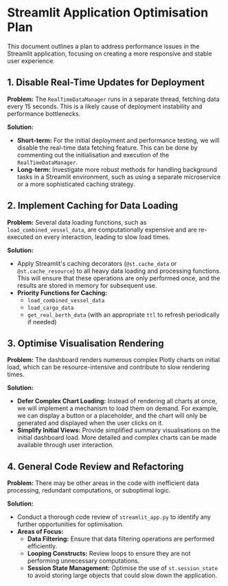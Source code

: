 # Streamlit Application Optimisation Plan

This document outlines a plan to address performance issues in the Streamlit application, focusing on creating a more responsive and stable user experience.

## 1. Disable Real-Time Updates for Deployment

**Problem:** The `RealTimeDataManager` runs in a separate thread, fetching data every 15 seconds. This is a likely cause of deployment instability and performance bottlenecks.

**Solution:**
- **Short-term:** For the initial deployment and performance testing, we will disable the real-time data fetching feature. This can be done by commenting out the initialisation and execution of the `RealTimeDataManager`.
- **Long-term:** Investigate more robust methods for handling background tasks in a Streamlit environment, such as using a separate microservice or a more sophisticated caching strategy.

## 2. Implement Caching for Data Loading

**Problem:** Several data loading functions, such as `load_combined_vessel_data`, are computationally expensive and are re-executed on every interaction, leading to slow load times.

**Solution:**
- Apply Streamlit's caching decorators (`@st.cache_data` or `@st.cache_resource`) to all heavy data loading and processing functions. This will ensure that these operations are only performed once, and the results are stored in memory for subsequent use.
- **Priority Functions for Caching:**
    - `load_combined_vessel_data`
    - `load_cargo_data`
    - `get_real_berth_data` (with an appropriate `ttl` to refresh periodically if needed)

## 3. Optimise Visualisation Rendering

**Problem:** The dashboard renders numerous complex Plotly charts on initial load, which can be resource-intensive and contribute to slow rendering times.

**Solution:**
- **Defer Complex Chart Loading:** Instead of rendering all charts at once, we will implement a mechanism to load them on demand. For example, we can display a button or a placeholder, and the chart will only be generated and displayed when the user clicks on it.
- **Simplify Initial Views:** Provide simplified summary visualisations on the initial dashboard load. More detailed and complex charts can be made available through user interaction.

## 4. General Code Review and Refactoring

**Problem:** There may be other areas in the code with inefficient data processing, redundant computations, or suboptimal logic.

**Solution:**
- Conduct a thorough code review of `streamlit_app.py` to identify any further opportunities for optimisation.
- **Areas of Focus:**
    - **Data Filtering:** Ensure that data filtering operations are performed efficiently.
    - **Looping Constructs:** Review loops to ensure they are not performing unnecessary computations.
    - **Session State Management:** Optimise the use of `st.session_state` to avoid storing large objects that could slow down the application.